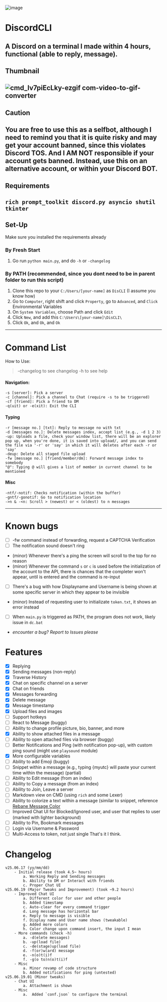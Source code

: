 ![image](https://github.com/user-attachments/assets/e072021d-ab9c-4edd-beb6-d38d19f75b51)

# DiscordCLI
A Discord on a terminal I made within 4 hours, functional (able to reply, message). 
---
## Thumbnail
![cmd_lv7piEcLky-ezgif com-video-to-gif-converter](https://github.com/user-attachments/assets/8067db4a-0f02-457f-b6ef-3897aefdb14f)
---
## Caution
You are free to use this as a **selfbot**, although I need to remind you that it **is quite risky and may get your account banned**, since this violates Discord TOS. And **I AM NOT responsible if your account gets banned**.
Instead, use this on an alternative account, or within your Discord BOT.
---
## Requirements
`rich prompt_toolkit discord.py asyncio shutil tkinter `
---
## Set-Up
Make sure you installed the requirements already
### By Fresh Start
1. Go run `python main.py`, and do `-h` or `-changelog`

### By PATH (recommended, since you dont need to be in parent folder to run this script)
1. Clone this repo to your `C:/Users/[your-name]` as `DisCLI` (I assume you know how)
2. Go to `Computer`, right shift and click `Property`, go to `Advanced`, and `Click` Environmental Variables
3. On `System Variables`, choose Path and click `Edit`
4. Click `New`, and add this `C:\Users\[your-name]\DisCLI\`
5. Click `Ok`, and `Ok`, and `Ok`
---
# Command List
How to Use:
> -changelog to see changelog
> -h to see help
#### Navigation:
    -s [server]: Pick a server
    -c [channel]: Pick a channel to Chat (require -s to be triggered)
    -cf [friend]: Pick a friend to DM
    -q(uit) or -e(xit): Exit the CLI
#### Typing
    -r [message no.] [txt]: Reply to message no with txt
    -d [messages no.]: Delete messages index, accept list (e.g., -d 1 2 3)
    -up: Uploads a file, check your window list, there will be an explorer pop up, when you're done, it is saved into upload/, and you can send the file via '-r' or 'say' in which it will deletes after each -r or 'say'
    -deup: Delete all staged file upload
    -fw [message no.] [friend/member/dm]: Forward message index to somebody
    "@": Typing @ will gives a list of member in current channel to be mentioned
#### Misc
    -ntf/-notif: Checks notification (within the buffer)
    -gntf/-gonotif: Go to notification location
    ->n & -<n: Scroll > (newest) or < (oldest) to n messages
---
# Known bugs
- [ ] -fw command instead of forwarding, request a CAPTCHA Verification
- [ ] The notification sound doesn't ring
- (minor) Whenever there's a ping the screen will scroll to the top for no reason
- (minor) Whenever the command `s` or `c` is used before the initialization of the account to the API, there is chances that the completer won't appear, until <Space> is entered and the command is re-input
- [ ] There's a bug with how Displayname and Username is being shown at some specific server in which they appear to be invisible
- (minor) Instead of requesting user to initializate `token.txt`, it shows an error instead
- [ ] When `main.py` is triggered as PATH, the program does not work, likely issue in `dc.bat`
- *encounter a bug? Report to Issues please*
# Features
- [x] Replying
- [x] Sending messages (non-reply)
- [x] Traverse History
- [x] Chat on specific channel on a server
- [x] Chat on friends
- [x] Messages forwarding
- [x] Delete message
- [x] Message timestamp
- [x] Upload files and images
- [ ] Support hotkeys
- [ ] React to Message (buggy)
- [ ] Ability to change profile picture, bio, banner, and more
- [x] Ability to show attached files in a message
- [ ] Ability to open attached files via browser (buggy)
- [ ] Better Notifications and Ping (with notification pop-up), with custom ping sound (might use `playsound` module)
- [x] More configurable variables 
- [ ] Ability to add Emoji (buggy)
- [ ] Snippet within a message (e.g., typing {myutc} will paste your current time within the message) (partial)
- [ ] Ability to Edit message (from an index)
- [ ] Ability to Copy a message (from an index)
- [ ] Ability to Join, Leave a server
- [ ] Markdown view on CMD (using `rich` and some Lexer)
- [ ] Ability to colorize a text within a message (similar to snippet, reference [Rebane Message Color](https://rebane2001.com/discord-colored-text-generator/)
- [ ] Improved Chat UI for Blocked/Ignored user, and user that replies to user (marked with lighter background)
- [ ] Ability to Pin, Bookmark messages
- [ ] Login via Username & Password
- [ ] Multi-Access to token, not just single
That's it I think.
# Changelog
    v25.06.17 (yy/mm/dd)
        - Initial release (took 4.5~ hours)
            a. Working Reply and Sending messages
            b. Ability to DM or Interact with friends
            c. Proper Chat UI
    v25.06.19 (Major Tweaks and Improvement) (took ~9.2 hours)
        - Improved Chat UI
            a. Different color for user and other people
            b. Added timestamp
            c. Auto-clear for every command trigger
            d. Long message has horizontal bar
            e. Reply to message is visible
            f. Display name and User name shows (tweakable)
            g. Added more colors
            h. Color change upon command insert, the input I mean
        - More commands (check -h)
            a. -d(elete messages)
            b. -up(load file)
            c. -de(stage)up(load file)
            d. -f(or)w(ard) message
            e. -n(o)t(i)f
            f. -g(o to)n(o)t(i)f
        - Misc
            a. Minor revamp of code structure
            b. Added notifications for ping (untested)   
    v25.06.19.01 (Minor tweaks)
        - Chat UI
            a. Attachment is shown
        - Misc
            a.  Added `conf.json` to configure the terminal
